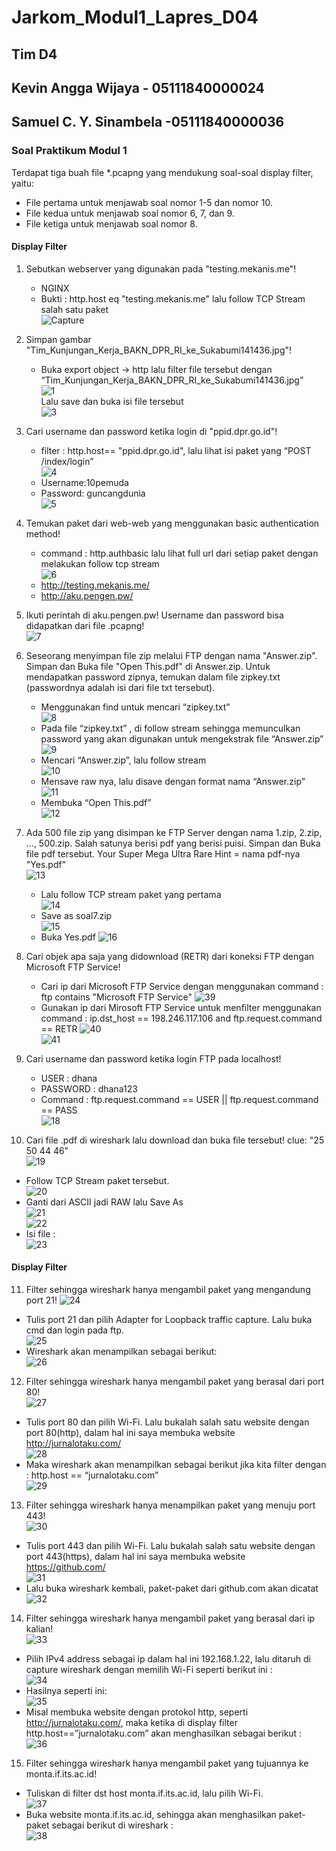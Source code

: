 # Jarkom_Modul1_Lapres_D04

## Tim D4
## Kevin Angga Wijaya - 05111840000024
## Samuel C. Y. Sinambela -05111840000036

### Soal Praktikum Modul 1

Terdapat tiga buah file *.pcapng yang mendukung soal-soal display filter, yaitu:
- File pertama untuk menjawab soal nomor 1-5 dan nomor 10.
- File kedua untuk menjawab soal nomor 6, 7, dan 9.
- File ketiga untuk menjawab soal nomor 8.

#### Display Filter
1. Sebutkan webserver yang digunakan pada "testing.mekanis.me"!  
   - NGINX  
   - Bukti : http.host eq "testing.mekanis.me" lalu follow TCP Stream salah satu paket  
![Capture](https://user-images.githubusercontent.com/60419316/95985147-6df5df00-0e4e-11eb-88bd-531c5b2d3240.PNG)  

2. Simpan gambar "Tim_Kunjungan_Kerja_BAKN_DPR_RI_ke_Sukabumi141436.jpg"!  
   - Buka export object → http lalu filter file tersebut dengan “Tim_Kunjungan_Kerja_BAKN_DPR_RI_ke_Sukabumi141436.jpg”  
![1](https://user-images.githubusercontent.com/60419316/95985298-a1386e00-0e4e-11eb-9e85-6111551741bc.PNG)  
Lalu save dan buka isi file tersebut  
![3](https://user-images.githubusercontent.com/60419316/95985401-bf05d300-0e4e-11eb-8909-3b4b1ac54f12.PNG)  

3. Cari username dan password ketika login di "ppid.dpr.go.id"!  
   - filter : http.host== "ppid.dpr.go.id", lalu lihat isi paket yang “POST /index/login”  
![4](https://user-images.githubusercontent.com/60419316/95985522-e52b7300-0e4e-11eb-8d84-34903c475d6d.PNG)  
   - Username:10pemuda  
   - Password: guncangdunia  
![5](https://user-images.githubusercontent.com/60419316/95985589-f7a5ac80-0e4e-11eb-95b3-4b5ae6ca1177.PNG)  

4. Temukan paket dari web-web yang menggunakan basic authentication method!  
   - command : http.authbasic lalu lihat full url dari setiap paket dengan melakukan follow tcp stream  
![6](https://user-images.githubusercontent.com/60419316/95985740-24f25a80-0e4f-11eb-9a19-e1221d468488.PNG)  
   - http://testing.mekanis.me/  
   - http://aku.pengen.pw/  

5. Ikuti perintah di aku.pengen.pw! Username dan password bisa didapatkan dari file .pcapng!  
![7](https://user-images.githubusercontent.com/60419316/95985811-43585600-0e4f-11eb-939d-4e6ffe9c8336.PNG)  

6. Seseorang menyimpan file zip melalui FTP dengan nama "Answer.zip". Simpan dan Buka file "Open This.pdf" di Answer.zip. Untuk mendapatkan password zipnya, temukan dalam file zipkey.txt (passwordnya adalah isi dari file txt tersebut).  
   - Menggunakan find untuk mencari “zipkey.txt”  
![8](https://user-images.githubusercontent.com/60419316/95985895-6420ab80-0e4f-11eb-96f4-27f489fd7595.PNG)  
   - Pada file “zipkey.txt” , di follow stream sehingga memunculkan password yang akan digunakan untuk mengekstrak file “Answer.zip”  
![9](https://user-images.githubusercontent.com/60419316/95985964-7bf82f80-0e4f-11eb-88d1-e8f48ca7fdb8.PNG)    
   - Mencari “Answer.zip”, lalu follow stream  
![10](https://user-images.githubusercontent.com/60419316/95986055-97fbd100-0e4f-11eb-925c-472a347928ea.PNG)  
   - Mensave raw nya, lalu disave dengan format nama “Answer.zip”  
![11](https://user-images.githubusercontent.com/60419316/95986110-aea22800-0e4f-11eb-9657-ed2d6452ca49.PNG)  
   - Membuka “Open This.pdf”  
![12](https://user-images.githubusercontent.com/60419316/95986165-c4175200-0e4f-11eb-8982-5c95f435c82f.PNG)  


7. Ada 500 file zip yang disimpan ke FTP Server dengan nama 1.zip, 2.zip, ..., 500.zip. Salah satunya berisi pdf yang berisi puisi. Simpan dan Buka file pdf tersebut.
Your Super Mega Ultra Rare Hint = nama pdf-nya "Yes.pdf"  
![13](https://user-images.githubusercontent.com/60419316/95986230-db563f80-0e4f-11eb-980d-ac6037645d24.PNG)  
   - Lalu follow TCP stream paket yang pertama  
![14](https://user-images.githubusercontent.com/60419316/95986286-edd07900-0e4f-11eb-93f4-85548324505a.PNG)  
   - Save as soal7.zip  
![15](https://user-images.githubusercontent.com/60419316/95986347-093b8400-0e50-11eb-8cce-f2bc3a91925f.PNG)  
   - Buka Yes.pdf
![16](https://user-images.githubusercontent.com/60419316/95986382-19ebfa00-0e50-11eb-93fe-3c35fe2168e1.PNG)  

8. Cari objek apa saja yang didownload (RETR) dari koneksi FTP dengan Microsoft FTP Service!  
   - Cari ip dari Microsoft FTP Service dengan menggunakan command : ftp contains "Microsoft FTP Service"
![39](https://user-images.githubusercontent.com/60419316/96268029-bd751000-0ff2-11eb-9561-4a6e127c9c32.PNG)
   - Gunakan ip dari Mirosoft FTP Service untuk menfilter menggunakan command : ip.dst_host == 198.246.117.106 and ftp.request.command == RETR
![40](https://user-images.githubusercontent.com/60419316/96268040-c1a12d80-0ff2-11eb-89a5-8b7d97d5fa1d.PNG)  
![41](https://user-images.githubusercontent.com/60419316/96268290-15ac1200-0ff3-11eb-95ef-84be5f10664d.PNG)  

9. Cari username dan password ketika login FTP pada localhost!  
   - USER : dhana  
   - PASSWORD : dhana123  
   - Command : ftp.request.command == USER || ftp.request.command == PASS  
![18](https://user-images.githubusercontent.com/60419316/95986500-4d2e8900-0e50-11eb-9d5f-17e20a646ea3.PNG)  

10. Cari file .pdf di wireshark lalu download dan buka file tersebut!
clue: "25 50 44 46"  
![19](https://user-images.githubusercontent.com/60419316/95986530-5ddeff00-0e50-11eb-9a58-098890af3e2b.PNG)  
   - Follow TCP Stream paket tersebut.  
![20](https://user-images.githubusercontent.com/60419316/95986570-6df6de80-0e50-11eb-8374-b282fdd6cf56.PNG)  
   - Ganti dari ASCII jadi RAW lalu Save As  
![21](https://user-images.githubusercontent.com/60419316/95986625-849d3580-0e50-11eb-98e5-8b312949b407.PNG)  
![22](https://user-images.githubusercontent.com/60419316/95986706-9c74b980-0e50-11eb-80fe-8aeac2ed8da8.PNG)  
   - Isi file :  
![23](https://user-images.githubusercontent.com/60419316/95986760-af878980-0e50-11eb-9d10-8c3cd5cbf06e.PNG)  

#### Display Filter
11. Filter sehingga wireshark hanya mengambil paket yang mengandung port 21!
![24](https://user-images.githubusercontent.com/60419316/95987029-1311b700-0e51-11eb-9b53-b09b7e151823.PNG)  
   - Tulis port 21 dan pilih Adapter for Loopback traffic capture. Lalu buka cmd dan login pada ftp.  
![25](https://user-images.githubusercontent.com/60419316/95987078-22910000-0e51-11eb-9039-fac4b1922831.PNG)  
   - Wireshark akan menampilkan sebagai berikut:  
![26](https://user-images.githubusercontent.com/60419316/95987137-363c6680-0e51-11eb-9bde-beb34dfca3f6.PNG)  

12. Filter sehingga wireshark hanya mengambil paket yang berasal dari port 80!  
![27](https://user-images.githubusercontent.com/60419316/95987206-4b18fa00-0e51-11eb-91bf-fa7ecfcdc29a.PNG)  
   - Tulis port 80 dan pilih Wi-Fi. Lalu bukalah salah satu website dengan port 80(http), dalam hal ini saya membuka website http://jurnalotaku.com/  
![28](https://user-images.githubusercontent.com/60419316/95987252-5cfa9d00-0e51-11eb-8463-314bb81a52b4.PNG)  
   - Maka wireshark akan menampilkan sebagai berikut jika kita filter dengan : http.host == “jurnalotaku.com”  
![29](https://user-images.githubusercontent.com/60419316/95987308-70a60380-0e51-11eb-843f-f651591e0712.PNG)  
 
13. Filter sehingga wireshark hanya menampilkan paket yang menuju port 443!  
![30](https://user-images.githubusercontent.com/60419316/95987366-861b2d80-0e51-11eb-8de9-29150775fdeb.PNG)  
   - Tulis port 443 dan pilih Wi-Fi. Lalu bukalah salah satu website dengan port 443(https), dalam hal ini saya membuka website https://github.com/  
![31](https://user-images.githubusercontent.com/60419316/95987420-9b905780-0e51-11eb-9bd4-2c088538fc06.PNG)  
   - Lalu buka wireshark kembali, paket-paket dari github.com akan dicatat  
![32](https://user-images.githubusercontent.com/60419316/95987471-ac40cd80-0e51-11eb-8e7a-cea7a7f24a58.PNG)  

14. Filter sehingga wireshark hanya mengambil paket yang berasal dari ip kalian!  
![33](https://user-images.githubusercontent.com/60419316/95987522-c11d6100-0e51-11eb-8ea1-80248a979b5b.PNG)  
   - Pilih IPv4 address sebagai ip dalam hal ini 192.168.1.22, lalu ditaruh di capture wireshark dengan memilih Wi-Fi seperti berikut ini :  
![34](https://user-images.githubusercontent.com/60419316/95987580-d2ff0400-0e51-11eb-9f9c-e71a4ad40e82.PNG)  
   - Hasilnya seperti ini:  
![35](https://user-images.githubusercontent.com/60419316/95987636-e6aa6a80-0e51-11eb-8cc5-b190cbab2568.PNG)  
   - Misal membuka website dengan protokol http, seperti http://jurnalotaku.com/, maka ketika di display filter http.host==”jurnalotaku.com” akan menghasilkan sebagai berikut :  
![36](https://user-images.githubusercontent.com/60419316/95987690-f924a400-0e51-11eb-9d80-a105afc7f7f3.PNG)  

15. Filter sehingga wireshark hanya mengambil paket yang tujuannya ke monta.if.its.ac.id!   
   - Tuliskan di filter dst host monta.if.its.ac.id, lalu pilih Wi-Fi.  
![37](https://user-images.githubusercontent.com/60419316/95987758-0cd00a80-0e52-11eb-9c7c-f1356ef54ec9.PNG)  
   - Buka website  monta.if.its.ac.id, sehingga akan menghasilkan paket-paket sebagai berikut di wireshark :  
![38](https://user-images.githubusercontent.com/60419316/95987796-1d808080-0e52-11eb-8e1a-5491a66bdde6.PNG)
